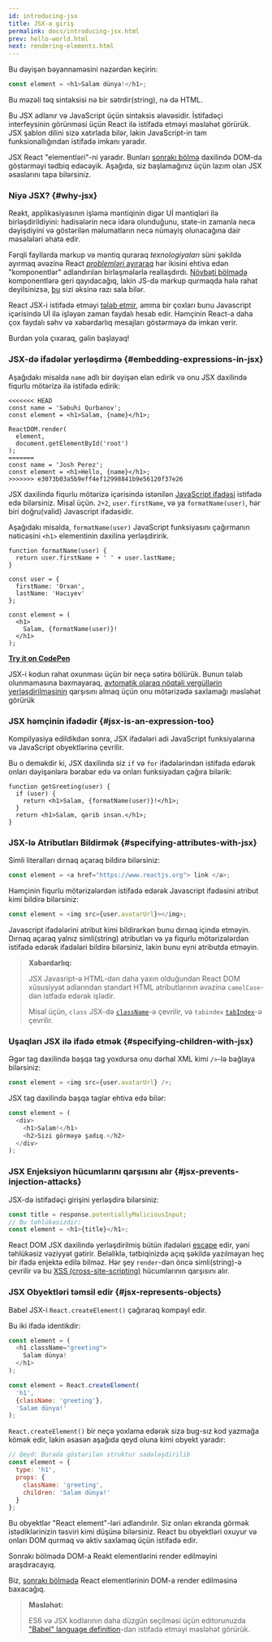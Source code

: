 ```yaml
---
id: introducing-jsx
title: JSX-ə giriş
permalink: docs/introducing-jsx.html
prev: hello-world.html
next: rendering-elements.html
---
```


Bu dəyişən bəyannaməsini nəzərdən keçirin:

```js
const element = <h1>Salam dünya!</h1>;
```

Bu məzəli təq sintaksisi nə bir sətrdir(string), nə də HTML.

Bu JSX adlanır və JavaScript üçün sintaksis əlavəsidir. İstifadəçi interfeysinin görünməsi üçün React ilə istifadə etməyi məsləhət görürük. JSX şablon dilini sizə xatırlada bilər, lakin JavaScript-in tam funksionallığından istifadə imkanı yaradır.

JSX React "elementləri"-ni yaradır. Bunları [sonrakı bölmə](/docs/rendering-elements.html) daxilində DOM-da göstərməyi tədbiq edəcəyik. Aşağıda, siz başlamağınız üçün lazım olan JSX əsaslarını tapa bilərsiniz.

### Niyə JSX? {#why-jsx}

Reakt, applikasiyasının işləmə məntiqinin digər Uİ məntiqləri ilə birləşdirildiyini: hadisələrin necə idarə olunduğunu, state-in zamanla necə dəyişdiyini və göstərilən məlumatların necə nümayiş olunacağına dair məsələləri əhatə edir.

Fərqli fayllarda markup və məntiq quraraq *texnologiyaları* süni şəkildə ayırmaq əvəzinə React [*problemləri* ayıraraq](https://en.wikipedia.org/wiki/Separation_of_concerns) hər ikisini ehtiva edən "komponentlər" adlandırılan birləşmələrlə reallaşdırdı. [Növbəti bölmədə](/docs/components-and-props.html) komponentlərə geri qayıdacağıq, lakin JS-də markup qurmaqda hələ rahat deyilsinizsə, [bu](https://www.youtube.com/watch?v=x7cQ3mrcKaY) sizi əksinə razı sala bilər.

React JSX-i istifadə etməyi [tələb etmir](/docs/react-without-jsx.html), amma bir çoxları bunu Javascript içərisində Uİ ilə işləyən zaman faydalı hesab edir. Həmçinin React-a daha çox faydalı səhv və xəbərdarlıq mesajları göstərməyə də imkan verir. 

Burdan yola çıxaraq, gəlin başlayaq!

### JSX-də ifadələr yerləşdirmə {#embedding-expressions-in-jsx}

Aşağıdakı misalda `name` adlı bir dəyişən elan edirik və onu JSX daxilində fiqurlu mötərizə ilə istifadə edirik:

```js{1,2}
<<<<<<< HEAD
const name = 'Səbuhi Qurbanov';
const element = <h1>Salam, {name}</h1>;

ReactDOM.render(
  element,
  document.getElementById('root')
);
=======
const name = 'Josh Perez';
const element = <h1>Hello, {name}</h1>;
>>>>>>> e3073b03a5b9eff4ef12998841b9e56120f37e26
```

JSX daxilində fiqurlu mötərizə içərisində istənilən [JavaScript ifadəsi](https://developer.mozilla.org/en-US/docs/Web/JavaScript/Guide/Expressions_and_Operators#Expressions) istifadə edə bilərsiniz. Misal üçün. `2+2`, `user.firstName`, və ya `formatName(user)`, hər biri doğru(valid) Javascript ifadəsidir.

Aşağıdakı misalda, `formatName(user)` JavaScript funksiyasını çağırmanın nəticəsini `<h1>` elementinin daxilinə yerləşdiririk.

```js{12}
function formatName(user) {
  return user.firstName + ' ' + user.lastName;
}

const user = {
  firstName: 'Orxan',
  lastName: 'Hacıyev'
};

const element = (
  <h1>
    Salam, {formatName(user)}!
  </h1>
);
```

**[Try it on CodePen](https://codepen.io/gaearon/pen/PGEjdG?editors=1010)**

JSX-i kodun rahat oxunması üçün bir neçə sətirə bölürük. Bunun tələb olunmamasına baxmayaraq, [avtomatik olaraq nöqtəli vergüllərin yerləşdirilməsinin](https://stackoverflow.com/q/2846283) qarşısını almaq üçün onu mötərizədə saxlamağı məsləhət görürük

### JSX həmçinin ifadədir {#jsx-is-an-expression-too}

Kompilyasiya edildikdən sonra, JSX ifadələri adi JavaScript funksiyalarına və JavaScript obyektlərinə çevrilir.

Bu o deməkdir ki, JSX daxilində siz `if` və `for` ifadələrindən istifadə edərək onları dəyişənlərə bərabər edə və onları funksiyadan çağıra bilərik:

```js{3,5}
function getGreeting(user) {
  if (user) {
    return <h1>Salam, {formatName(user)}!</h1>;
  }
  return <h1>Salam, qərib insan.</h1>;
}
```

### JSX-lə Atributları Bildirmək {#specifying-attributes-with-jsx}

Simli literalları dırnaq açaraq bildirə bilərsiniz: 

```js
const element = <a href="https://www.reactjs.org"> link </a>;
```

Həmçinin fiqurlu mötərizələrdən istifadə edərək Javascript ifadəsini atribut kimi bildirə bilərsiniz:

```js
const element = <img src={user.avatarUrl}></img>;
```

Javascript ifadələrini atribut kimi bildirərkən bunu dırnaq içində etməyin. Dırnaq açaraq yalnız simli(string) atributları və ya fiqurlu mötərizələrdən istifadə edərək ifadələri bildirə bilərsiniz, lakin bunu eyni atributda etməyin.

>**Xəbərdarlıq:**
>
>JSX Javasript-ə HTML-dən daha yaxın olduğundan React DOM xüsusiyyət adlarından standart HTML atributlarının əvəzinə `camelCase`-dən istfadə edərək işlədir.
>
>Misal üçün, `class` JSX-də [`className`](https://developer.mozilla.org/en-US/docs/Web/API/Element/className)-ə çevrilir, və `tabindex` [`tabIndex`](https://developer.mozilla.org/en-US/docs/Web/API/HTMLElement/tabIndex)-ə çevrilir.

### Uşaqları JSX ilə ifadə etmək {#specifying-children-with-jsx}

Əgər tag daxilində başqa tag yoxdursa onu dərhal XML kimi `/>`-lə bağlaya bilərsiniz:

```js
const element = <img src={user.avatarUrl} />;
```


JSX tag daxilində başqa taglar ehtiva edə bilər:

```js
const element = (
  <div>
    <h1>Salam!</h1>
    <h2>Sizi görməyə şadıq.</h2>
  </div>
);
```

### JSX Enjeksiyon hücumlarını qarşısını alır {#jsx-prevents-injection-attacks}

JSX-də istifadəçi girişini yerləşdirə bilərsiniz:

```js
const title = response.potentiallyMaliciousInput;
// Bu təhlükəsizdir:
const element = <h1>{title}</h1>;
```

React DOM JSX daxilində yerləşdirilmiş bütün ifadələri [escape](https://stackoverflow.com/questions/7381974/which-characters-need-to-be-escaped-on-html) edir, yəni təhlükəsiz vəziyyət gətirir. Beləliklə, tətbiqinizdə açıq şəkildə yazılmayan heç bir ifadə enjektə edilə bilməz. Hər şey `render`-dən öncə simli(string)-ə çevrilir və bu [XSS (cross-site-scripting)](https://en.wikipedia.org/wiki/Cross-site_scripting) hücumlarının qarşısını alır.

### JSX Obyektləri təmsil edir {#jsx-represents-objects}

Babel JSX-i `React.createElement()` çağıraraq kompayl edir.

Bu iki ifadə identikdir:

```js
const element = (
  <h1 className="greeting">
    Salam dünya!
  </h1>
);
```

```js
const element = React.createElement(
  'h1',
  {className: 'greeting'},
  'Salam dünya!'
);
```

`React.createElement()` bir neçə yoxlama edərək sizə bug-sız kod yazmağa kömək edir, lakin əsasən aşağıda qeyd oluna kimi obyekt yaradır:

```js
// Qeyd: Burada göstərilən struktur sadələşdirilib
const element = {
  type: 'h1',
  props: {
    className: 'greeting',
    children: 'Salam dünya!'
  }
};
```

Bu obyektlər "React element"-ləri adlandırılır. Siz onları ekranda görmək istədiklərinizin təsviri kimi düşünə bilərsiniz. React bu obyektləri oxuyur və onları DOM qurmaq və aktiv saxlamaq üçün istifadə edir.

Sonrakı bölmədə DOM-a Reakt elementlərini render edilməyini araşdıracayıq.

Biz, [sonrakı bölmədə](/docs/rendering-elements.html) React elementlərinin DOM-a render edilməsinə baxacağıq. 

>**Məsləhət:**
>
>ES6 və JSX kodlarının daha düzgün seçilməsi üçün editorunuzda ["Babel" language definition](https://babeljs.io/docs/en/next/editors)-dan istifadə etməyi məsləhət görürük.
